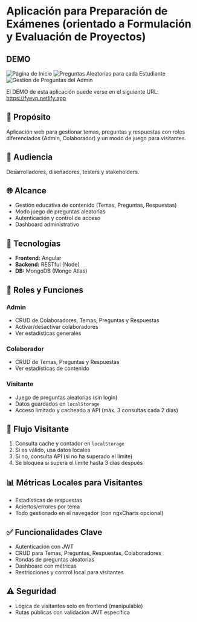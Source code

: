 # Aplicación para Preparación de Exámenes (orientado a Formulación y Evaluación de Proyectos)

## DEMO
![Página de Inicio](https://i.imgur.com/H12AlsX.png)
![Preguntas Aleatorias para cada Estudiante](https://i.imgur.com/qsvql13.png)
![Gestión de Preguntas del Admin](https://i.imgur.com/ZzdE6Ew.png)

El DEMO de esta aplicación puede verse en el siguiente URL: https://fyevp.netlify.app


## 🎯 Propósito
Aplicación web para gestionar temas, preguntas y respuestas con roles diferenciados (Admin, Colaborador) y un modo de juego para visitantes.

## 👥 Audiencia
Desarrolladores, diseñadores, testers y stakeholders.

## 🌐 Alcance
- Gestión educativa de contenido (Temas, Preguntas, Respuestas)
- Modo juego de preguntas aleatorias
- Autenticación y control de acceso
- Dashboard administrativo

## 🧱 Tecnologías
- **Frontend:** Angular
- **Backend:** RESTful (Node)
- **DB:** MongoDB (Mongo Atlas)

## 🔐 Roles y Funciones
### Admin
- CRUD de Colaboradores, Temas, Preguntas y Respuestas
- Activar/desactivar colaboradores
- Ver estadísticas generales

### Colaborador
- CRUD de Temas, Preguntas y Respuestas
- Ver estadísticas de contenido

### Visitante
- Juego de preguntas aleatorias (sin login)
- Datos guardados en `localStorage`
- Acceso limitado y cacheado a API (máx. 3 consultas cada 2 días)

## 🔄 Flujo Visitante
1. Consulta cache y contador en `localStorage`
2. Si es válido, usa datos locales
3. Si no, consulta API (si no ha superado el límite)
4. Se bloquea si supera el límite hasta 3 días después

## 📊 Métricas Locales para Visitantes
- Estadísticas de respuestas
- Aciertos/errores por tema
- Todo gestionado en el navegador (con ngxCharts opcional)

## ✅ Funcionalidades Clave
- Autenticación con JWT
- CRUD para Temas, Preguntas, Respuestas, Colaboradores
- Rondas de preguntas aleatorias
- Dashboard con métricas
- Restricciones y control local para visitantes

## ⚠️ Seguridad
- Lógica de visitantes solo en frontend (manipulable)
- Rutas públicas con validación JWT específica
